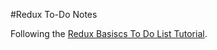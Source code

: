 #Redux To-Do Notes

Following the [Redux Basiscs To Do List Tutorial](http://redux.js.org/docs/basics/).

